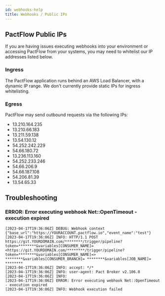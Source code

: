 ```yaml
---
id: webhooks-help
title: Webhooks / Public IPs
---
```


## PactFlow Public IPs

If you are having issues executing webhooks into your environment or accessing PactFlow from your systems, you may need to whitelist our IP addresses listed below. 

### Ingress

The PactFlow application runs behind an AWS Load Balancer, with a dynamic IP range. We don't currently provide static IPs for ingress whitelisting.

### Egress

PactFlow may send outbound requests via the following IPs:

- 13.210.164.235
- 13.210.66.183
- 13.211.59.138
- 13.54.130.12
- 54.252.242.229
- 54.66.180.72
- 13.236.113.160
- 54.252.233.246
- 54.66.206.9
- 54.66.187.108
- 54.206.81.39
- 13.54.65.33


## Troubleshooting

### ERROR: Error executing webhook Net::OpenTimeout - execution expired

```
[2023-04-17T19:36:06Z] DEBUG: Webhook context {"base_url":"https://YOURACCOUNT.pactflow.io","event_name":"test"}
[2023-04-17T19:36:06Z] INFO: HTTP/1.1 POST https://git.YOURDOMAIN.com/********/trigger/pipeline?token=********&variables[CONSUMER_NAME]=<https://git.YOURDOMAIN.com/********/trigger/pipeline?token=********&variables[CONSUMER_NAME]=> ********&variables[CONSUMER_BRANCH]= ********&variables[JOB_NAME]= ********
[2023-04-17T19:36:06Z] INFO: accept: */*
[2023-04-17T19:36:06Z] INFO: user-agent: Pact Broker v2.106.0
[2023-04-17T19:36:06Z] INFO:
[2023-04-17T19:36:06Z] ERROR: Error executing webhook Net::OpenTimeout - execution expired
[2023-04-17T19:36:06Z] INFO: Webhook execution failed
```